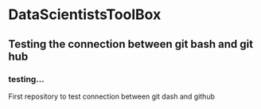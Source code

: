 # DataScientistsToolBox
## Testing the connection between git bash and git hub
### testing...

First repository to test connection between git dash and github


